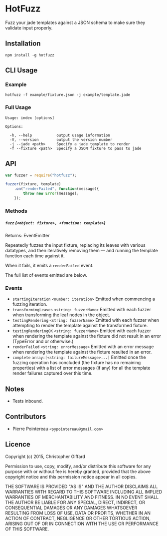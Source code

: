 # HotFuzz

Fuzz your jade templates against a JSON schema to make sure they validate input
properly.

## Installation

`npm install -g hotfuzz`

## CLI Usage

### Example

`hotfuzz -f example/fixture.json -j example/template.jade`


### Full Usage

	Usage: index [options]
	
	Options:
	
	  -h, --help           output usage information
	  -V, --version        output the version number
	  -j --jade <path>     Specify a jade template to render
	  -f --fixture <path>  Specify a JSON fixture to pass to jade
	  
## API

```js
var fuzzer = require("hotfuzz");

fuzzer(fixture, template)
	.on("renderFailed", function(message){
		throw new Error(message);
	});
```

### Methods

##### `fuzz` (`<object: fixture>, <function: template>`)

Returns: EventEmitter

Repeatedly fuzzes the input fixture, replacing its leaves with various datatypes,
and then iteratively removing them — and running the template function each time
against it.

When it fails, it emits a `renderFailed` event.

The full list of events emitted are below.

### Events

*	`startingIteration` `<number: iteration>`
	Emitted when commencing a fuzzing iteration.
*	`transformingLeaves` `<string: fuzzerName>`
	Emitted with each fuzzer when transforming the leaf nodes in the object.
*	`testingRendering` `<string: fuzzerName>`
	Emitted with each fuzzer when attempting to render the template against the
	transformed fixture.
*	`testingRenderingOK` `<string: fuzzerName>`
	Emitted with each fuzzer when rendering the template against the fixture did
	not result in an error (TypeError and or otherwise.)
*	`renderFailed` `<string: errorMessage>`
	Emitted with an error message when rendering the template against the fixture
	resulted in an error.
*	`complete` `array:[<string: failureMessage>...]`
	Emitted once the fuzzing operation has concluded (the fixture has no remaining
	properties) with a list of error messages (if any) for all the template render
	failures captured over this time.

## Notes

* Tests inbound.

## Contributors

* Pierre Pointereau `<pypointereau@gmail.com>`

## Licence

Copyright (c) 2015, Christopher Giffard

Permission to use, copy, modify, and/or distribute this software for any purpose
with or without fee is hereby granted, provided that the above copyright notice
and this permission notice appear in all copies.

THE SOFTWARE IS PROVIDED "AS IS" AND THE AUTHOR DISCLAIMS ALL WARRANTIES WITH
REGARD TO THIS SOFTWARE INCLUDING ALL IMPLIED WARRANTIES OF MERCHANTABILITY AND
FITNESS. IN NO EVENT SHALL THE AUTHOR BE LIABLE FOR ANY SPECIAL, DIRECT, INDIRECT,
OR CONSEQUENTIAL DAMAGES OR ANY DAMAGES WHATSOEVER RESULTING FROM LOSS OF USE,
DATA OR PROFITS, WHETHER IN AN ACTION OF CONTRACT, NEGLIGENCE OR OTHER TORTIOUS
ACTION, ARISING OUT OF OR IN CONNECTION WITH THE USE OR PERFORMANCE OF THIS SOFTWARE.